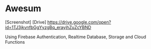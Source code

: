 # Awesum
[Screenshot] [Drive] https://drive.google.com/open?id=1TJ3jkvnfbGgYyzgBq_erayjhZuZcYBND

Using Firebase Authentication, Realtime Database, Storage and Cloud Functions